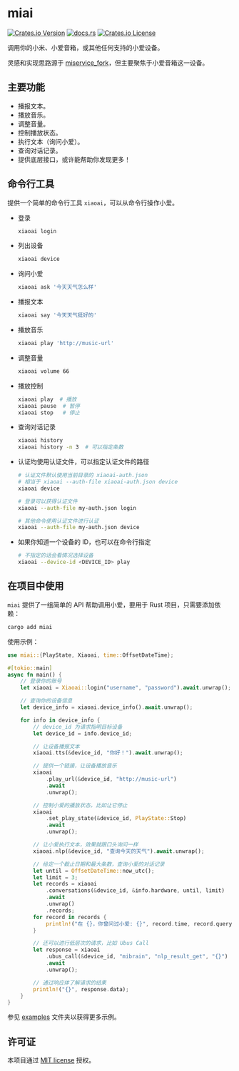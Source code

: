 # miai

[![Crates.io Version](https://img.shields.io/crates/v/miai)](https://crates.io/crates/miai)
[![docs.rs](https://img.shields.io/docsrs/miai)](https://docs.rs/miai)
[![Crates.io License](https://img.shields.io/crates/l/miai)](/LICENSE)

调用你的小米、小爱音箱，或其他任何支持的小爱设备。

灵感和实现思路源于 [miservice_fork](https://github.com/yihong0618/MiService)，但主要聚焦于小爱音箱这一设备。

## 主要功能

- 播报文本。
- 播放音乐。
- 调整音量。
- 控制播放状态。
- 执行文本（询问小爱）。
- 查询对话记录。
- 提供底层接口，或许能帮助你发现更多！

## 命令行工具

提供一个简单的命令行工具 `xiaoai`，可以从命令行操作小爱。

- 登录

  ```sh
  xiaoai login
  ```

- 列出设备

  ```sh
  xiaoai device
  ```

- 询问小爱

  ```sh
  xiaoai ask '今天天气怎么样'
  ```

- 播报文本

  ```sh
  xiaoai say '今天天气挺好的'
  ```

- 播放音乐

  ```sh
  xiaoai play 'http://music-url'
  ```

- 调整音量

  ```sh
  xiaoai volume 66
  ```

- 播放控制

  ```sh
  xiaoai play  # 播放
  xiaoai pause  # 暂停
  xiaoai stop   # 停止
  ```

- 查询对话记录

  ```sh
  xiaoai history
  xiaoai history -n 3  # 可以指定条数
  ```

- 认证均使用认证文件，可以指定认证文件的路径

  ```sh
  # 认证文件默认使用当前目录的 xiaoai-auth.json
  # 相当于 xiaoai --auth-file xiaoai-auth.json device
  xiaoai device

  # 登录可以获得认证文件
  xiaoai --auth-file my-auth.json login

  # 其他命令使用认证文件进行认证
  xiaoai --auth-file my-auth.json device
  ```

- 如果你知道一个设备的 ID，也可以在命令行指定

  ```sh
  # 不指定的话会看情况选择设备
  xiaoai --device-id <DEVICE_ID> play
  ```

## 在项目中使用

`miai` 提供了一组简单的 API 帮助调用小爱，要用于 Rust 项目，只需要添加依赖：

```sh
cargo add miai
```

使用示例：

```rust
use miai::{PlayState, Xiaoai, time::OffsetDateTime};

#[tokio::main]
async fn main() {
    // 登录你的账号
    let xiaoai = Xiaoai::login("username", "password").await.unwrap();

    // 查询你的设备信息
    let device_info = xiaoai.device_info().await.unwrap();

    for info in device_info {
        // device_id 为请求指明目标设备
        let device_id = info.device_id;

        // 让设备播报文本
        xiaoai.tts(&device_id, "你好！").await.unwrap();

        // 提供一个链接，让设备播放音乐
        xiaoai
            .play_url(&device_id, "http://music-url")
            .await
            .unwrap();

        // 控制小爱的播放状态，比如让它停止
        xiaoai
            .set_play_state(&device_id, PlayState::Stop)
            .await
            .unwrap();

        // 让小爱执行文本，效果就跟口头询问一样
        xiaoai.nlp(&device_id, "查询今天的天气").await.unwrap();

        // 给定一个截止日期和最大条数，查询小爱的对话记录
        let until = OffsetDateTime::now_utc();
        let limit = 3;
        let records = xiaoai
            .conversations(&device_id, &info.hardware, until, limit)
            .await
            .unwrap()
            .records;
        for record in records {
            println!("在 {}，你曾问过小爱: {}", record.time, record.query);
        }

        // 还可以进行低层次的请求，比如 Ubus Call
        let response = xiaoai
            .ubus_call(&device_id, "mibrain", "nlp_result_get", "{}")
            .await
            .unwrap();

        // 通过响应体了解请求的结果
        println!("{}", response.data);
    }
}
```

参见 [examples](/miai/examples/) 文件夹以获得更多示例。

## 许可证

本项目通过 [MIT license](/LICENSE) 授权。
